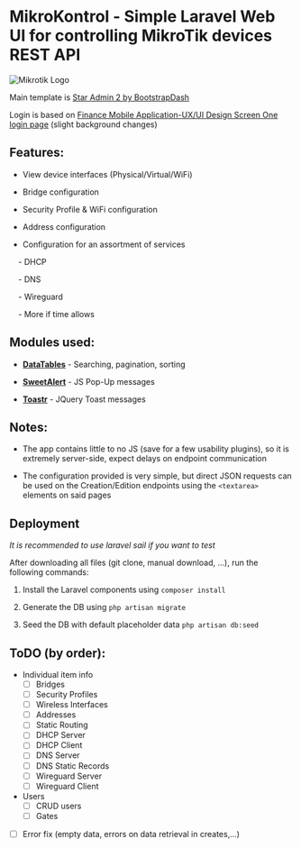 # MikroKontrol - Simple Laravel Web UI for controlling MikroTik devices REST API

  
  

![Mikrotik Logo](https://logos-world.net/wp-content/uploads/2023/01/MikroTik-Logo.jpg)

  
  

Main template is [Star Admin 2 by BootstrapDash](https://demo.bootstrapdash.com/star-admin2-free/template/index.html)

  

Login is based on [Finance Mobile Application-UX/UI Design Screen One login page](https://codepen.io/sowg/pen/qBXjXoE) (slight background changes)

  

## Features:

- View device interfaces (Physical/Virtual/WiFi)

- Bridge configuration

- Security Profile & WiFi configuration

- Address configuration

- Configuration for an assortment of services

    - DHCP

    - DNS

    - Wireguard

    - More if time allows

  

## Modules used:

- [**DataTables**](https://datatables.net/) - Searching, pagination, sorting

- [**SweetAlert**](https://sweetalert2.github.io/) - JS Pop-Up messages

- [**Toastr**](https://www.jqueryscript.net/other/Highly-Customizable-jQuery-Toast-Message-Plugin-Toastr.html) - JQuery Toast messages

  

## Notes:

- The app contains little to no JS (save for a few usability plugins), so it is extremely server-side, expect delays on endpoint communication

- The configuration provided is very simple, but direct JSON requests can be used on the Creation/Edition endpoints using the `<textarea>` elements on said pages 

  
## Deployment

*It is recommended to use laravel sail if you want to test*
  
After downloading all files (git clone, manual download, ...), run the following commands:

1. Install the Laravel components using
   `composer install`
   
2. Generate the DB using
   `php artisan migrate`
   
3. Seed the DB with default placeholder data
   `php artisan db:seed`

  

## ToDO (by order):

- Individual item info 
    - [ ] Bridges
    - [ ] Security Profiles
    - [ ] Wireless Interfaces
    - [ ] Addresses
    - [ ] Static Routing
    - [ ] DHCP Server
    - [ ] DHCP Client
    - [ ] DNS Server
    - [ ] DNS Static Records
    - [ ] Wireguard Server
    - [ ] Wireguard Client
- Users
    - [ ] CRUD users
    - [ ] Gates
- [ ] Error fix (empty data, errors on data retrieval in creates,...)